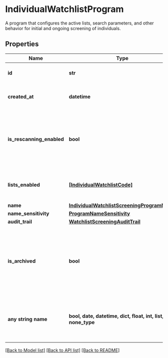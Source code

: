 # IndividualWatchlistProgram

A program that configures the active lists, search parameters, and other behavior for initial and ongoing screening of individuals.

## Properties
Name | Type | Description | Notes
------------ | ------------- | ------------- | -------------
**id** | **str** | ID of the associated program. | 
**created_at** | **datetime** | An ISO8601 formatted timestamp. | 
**is_rescanning_enabled** | **bool** | Indicator specifying whether the program is enabled and will perform daily rescans. | 
**lists_enabled** | [**[IndividualWatchlistCode]**](IndividualWatchlistCode.md) | Watchlists enabled for the associated program | 
**name** | [**IndividualWatchlistScreeningProgramName**](IndividualWatchlistScreeningProgramName.md) |  | 
**name_sensitivity** | [**ProgramNameSensitivity**](ProgramNameSensitivity.md) |  | 
**audit_trail** | [**WatchlistScreeningAuditTrail**](WatchlistScreeningAuditTrail.md) |  | 
**is_archived** | **bool** | Archived programs are read-only and cannot screen new customers nor participate in ongoing monitoring. | 
**any string name** | **bool, date, datetime, dict, float, int, list, str, none_type** | any string name can be used but the value must be the correct type | [optional]

[[Back to Model list]](../README.md#documentation-for-models) [[Back to API list]](../README.md#documentation-for-api-endpoints) [[Back to README]](../README.md)


